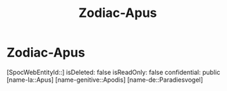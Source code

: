 ﻿---
title: "Zodiac-Apus"
type: Zodiac
tags:
- astro/Zodiac

---

# Zodiac-Apus

[SpocWebEntityId::]
isDeleted: false
isReadOnly: false
confidential: public
[name-la::Apus]
[name-genitive::Apodis]
[name-de::Paradiesvogel]
